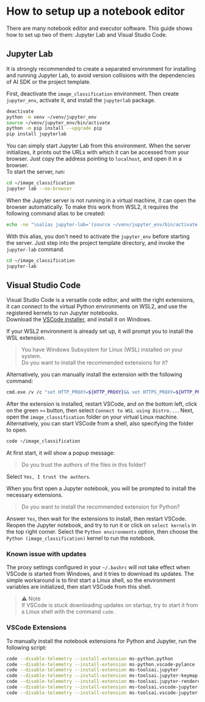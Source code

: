 # How to setup up a notebook editor

There are many notebook editor and executor software. This guide shows how to set up two of them: Jupyter Lab and Visual Studio Code.

## Jupyter Lab

It is strongly recommended to create a separated environment for installing and running Jupyter Lab, to avoid version collisions with the dependencies of AI SDK or the project template.

First, deactivate the `image_classification` environment. Then create `jupyter_env`, activate it, and install the `jupyterlab` package.

```bash
deactivate
python -m venv ~/venv/jupyter_env
source ~/venv/jupyter_env/bin/activate
python -m pip install --upgrade pip
pip install jupyterlab
```

You can simply start Jupyter Lab from this environment. When the server initializes, it prints out the URLs with which it can be accessed from your browser. Just copy the address pointing to `localhost`, and open it in a browser.\
To start the server, run:

```bash
cd ~/image_classification
jupyter lab --no-browser
```

When the Jupyter server is not running in a virtual machine, it can open the browser automatically. To make this work from WSL2, it requires the following command alias to be created:

```bash
echo -ne "\nalias jupyter-lab='(source ~/venv/jupyter_env/bin/activate && jupyter lab --ServerApp.use_redirect_file=False --browser=\"cmd.exe /c start %s\")'\n\n" >> ~/.bashrc
```

With this alias, you don't need to activate the `jupyter_env` before starting the server. Just step into the project template directory, and invoke the `jupyter-lab` command.

```bash
cd ~/image_classification
jupyter-lab
```

## Visual Studio Code

Visual Studio Code is a versatile code editor, and with the right extensions, it can connect to the virtual Python environments on WSL2, and use the registered kernels to run Jupyter notebooks.\
Download the [VSCode installer](https://code.visualstudio.com/docs/?dv=win64user), and install it on Windows.

If your WSL2 environment is already set up, it will prompt you to install the WSL extension.

> You have Windows Subsystem for Linux (WSL) installed on your system.\
> Do you want to install the recommended extensions for it?

Alternatively, you can manually install the extension with the following command:

```bash
cmd.exe /v /c "set HTTP_PROXY=${HTTP_PROXY}&& set HTTPS_PROXY=${HTTP_PROXY}&& code --install-extension ms-vscode-remote.remote-wsl --disable-telemetry"
```

After the extension is installed, restart VSCode, and on the bottom left, click on the green `><` button, then select `Connect to WSL using Distro...`. Next, open the `image_classification` folder on your virtual Linux machine.\
Alternatively, you can start VSCode from a shell, also specifying the folder to open.

```bash
code ~/image_classification
```

At first start, it will show a popup message:

> Do you trust the authors of the files in this folder?

Select `Yes, I trust the authors`.

When you first open a Jupyter notebook, you will be prompted to install the necessary extensions.

> Do you want to install the recommended extension for Python?

Answer `Yes`, then wait for the extensions to install, then restart VSCode.\
Reopen the Jupyter notebook, and try to run it or click on `select kernels` in the top right corner. Select the `Python environments` option, then choose the `Python (image_classification)` kernel to run the notebook.

### Known issue with updates

The proxy settings configured in your `~/.bashrc` will not take effect when VSCode is started from Windows, and it tries to download its updates. The simple workaround is to first start a Linux shell, so the environment variables are initialized, then start VSCode from this shell.

> ⚠️ Note\
> If VSCode is stuck downloading updates on startup, try to start it from a Linux shell with the command `code`.

### VSCode Extensions

To manually install the notebook extensions for Python and Jupyter, run the following script:

```bash
code --disable-telemetry --install-extension ms-python.python
code --disable-telemetry --install-extension ms-python.vscode-pylance
code --disable-telemetry --install-extension ms-toolsai.jupyter
code --disable-telemetry --install-extension ms-toolsai.jupyter-keymap
code --disable-telemetry --install-extension ms-toolsai.jupyter-renderers
code --disable-telemetry --install-extension ms-toolsai.vscode-jupyter-cell-tags
code --disable-telemetry --install-extension ms-toolsai.vscode-jupyter-slideshow
```
